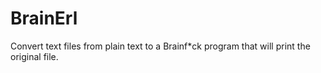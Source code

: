 BrainErl
========

Convert text files from plain text to a Brainf*ck program that will print the original file.